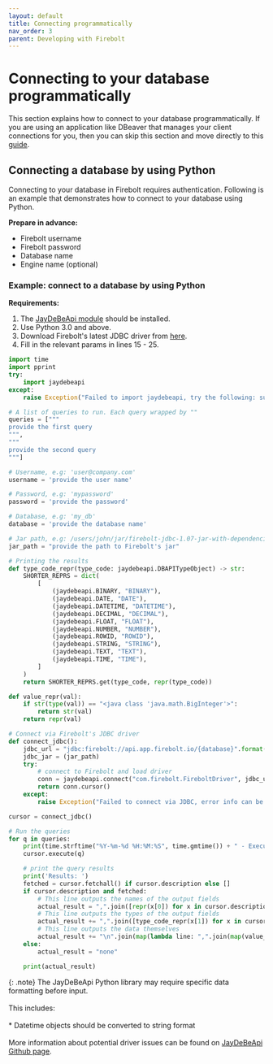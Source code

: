 ```yaml
---
layout: default
title: Connecting programmatically
nav_order: 3
parent: Developing with Firebolt
---
```


# Connecting to your database programmatically

This section explains how to connect to your database programmatically. If you are using an application like DBeaver that manages your client connections for you, then you can skip this section and move directly to this [guide](../integrations/other-integrations/setting-up-dbeaver-jdbc-connection-to-firebolt.md).

## Connecting a database by using Python

Connecting to your database in Firebolt requires authentication. Following is an example that demonstrates how to connect to your database using Python.

**Prepare in advance:**

* Firebolt username
* Firebolt password
* Database name
* Engine name (optional)

### Example: connect to a database by using Python

**Requirements:**

1. The [JayDeBeApi module](https://pypi.org/project/JayDeBeApi/) should be installed.
2. Use Python 3.0 and above.
3. Download Firebolt's latest JDBC driver from [here](../integrations/connecting-via-jdbc.md#downloading-the-driver).
4. Fill in the relevant params in lines 15 - 25.

```python
import time
import pprint
try:
    import jaydebeapi  
except:
    raise Exception("Failed to import jaydebeapi, try the following: sudo pip3 install JayDeBeApi")

# A list of queries to run. Each query wrapped by ""
queries = ["""
provide the first query
""",
"""
provide the second query
"""]

# Username, e.g: 'user@company.com'
username = 'provide the user name'

# Password, e.g: 'mypassword'
password = 'provide the password'

# Database, e.g: 'my_db'
database = 'provide the database name'

# Jar path, e.g: /users/john/jar/firebolt-jdbc-1.07-jar-with-dependencies.jar'
jar_path = "provide the path to Firebolt's jar"

# Printing the results
def type_code_repr(type_code: jaydebeapi.DBAPITypeObject) -> str:
    SHORTER_REPRS = dict(
        [
            (jaydebeapi.BINARY, "BINARY"),
            (jaydebeapi.DATE, "DATE"),
            (jaydebeapi.DATETIME, "DATETIME"),
            (jaydebeapi.DECIMAL, "DECIMAL"),
            (jaydebeapi.FLOAT, "FLOAT"),
            (jaydebeapi.NUMBER, "NUMBER"),
            (jaydebeapi.ROWID, "ROWID"),
            (jaydebeapi.STRING, "STRING"),
            (jaydebeapi.TEXT, "TEXT"),
            (jaydebeapi.TIME, "TIME"),
        ]
    )
    return SHORTER_REPRS.get(type_code, repr(type_code))

def value_repr(val):
    if str(type(val)) == "<java class 'java.math.BigInteger'>":
        return str(val)
    return repr(val)

# Connect via Firebolt's JDBC driver
def connect_jdbc():
    jdbc_url = "jdbc:firebolt://api.app.firebolt.io/{database}".format(database=database)
    jdbc_jar = (jar_path)
    try:
        # connect to Firebolt and load driver
        conn = jaydebeapi.connect("com.firebolt.FireboltDriver", jdbc_url, [username, password], jdbc_jar)
        return conn.cursor()
    except:
        raise Exception("Failed to connect via JDBC, error info can be found in logs/firebolt-jdbc.log in the directory you saved the script")

cursor = connect_jdbc()

# Run the queries
for q in queries:
    print(time.strftime("%Y-%m-%d %H:%M:%S", time.gmtime()) + " - Executing: " + q)
    cursor.execute(q)

    # print the query results
    print('Results: ')
    fetched = cursor.fetchall() if cursor.description else []
    if cursor.description and fetched:
        # This line outputs the names of the output fields
        actual_result = ",".join([repr(x[0]) for x in cursor.description]) + "\n"
        # This line outputs the types of the output fields
        actual_result += ",".join([type_code_repr(x[1]) for x in cursor.description]) + "\n"
        # This line outputs the data themselves
        actual_result += "\n".join(map(lambda line: ",".join(map(value_repr, line)), fetched))
    else:
        actual_result = "none"

    print(actual_result)
```

{: .note}
  The JayDeBeApi Python library may require specific data formatting before input. <br> <br> This includes: <br> <br> * Datetime objects should be converted to string format <br> <br> More information about potential driver issues can be found on [JayDeBeApi Github page](https://github.com/baztian/jaydebeapi).
